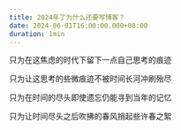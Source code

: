 ```yaml
---
title: 2024年了为什么还要写博客？
date: 2024-06-01T16:00:00.000+08:00
duration: 1min
---
```


只为在这焦虑的时代下留下一点自己思考的痕迹

只为让这思考的些微痕迹不被时间长河冲刷殆尽

只为在时间的尽头即使遗忘仍能寻到当年的记忆

只为让时间尽头之后吹拂的春风捎起些许春之絮
